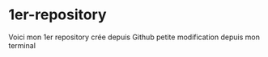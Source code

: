 # 1er-repository
Voici mon 1er repository crée depuis Github
petite modification depuis mon terminal
